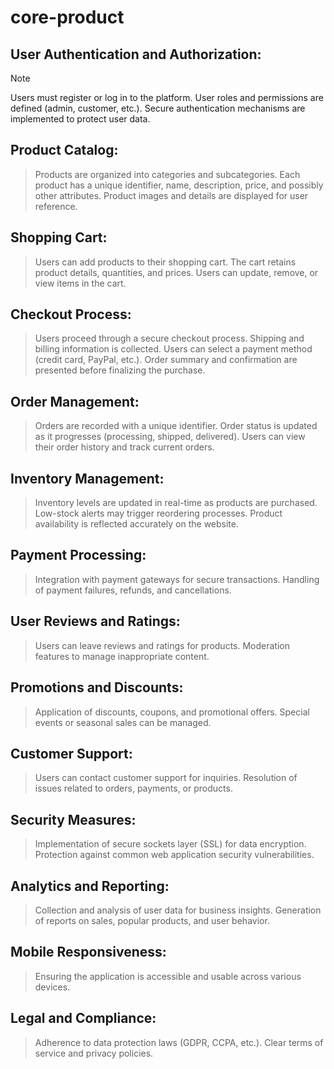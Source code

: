 






 # core-product


## User Authentication and Authorization:
> [!NOTE] 
> Users must register or log in to the platform.
User roles and permissions are defined (admin, customer, etc.).
Secure authentication mechanisms are implemented to protect user data.


## Product Catalog:

>Products are organized into categories and subcategories.
Each product has a unique identifier, name, description, price, and possibly other attributes.
Product images and details are displayed for user reference.

## Shopping Cart:
>Users can add products to their shopping cart.
The cart retains product details, quantities, and prices.
Users can update, remove, or view items in the cart.

## Checkout Process:
>Users proceed through a secure checkout process.
Shipping and billing information is collected.
Users can select a payment method (credit card, PayPal, etc.).
Order summary and confirmation are presented before finalizing the purchase.

## Order Management:
>Orders are recorded with a unique identifier.
Order status is updated as it progresses (processing, shipped, delivered).
Users can view their order history and track current orders.

## Inventory Management:
>Inventory levels are updated in real-time as products are purchased.
Low-stock alerts may trigger reordering processes.
Product availability is reflected accurately on the website.

## Payment Processing:
>Integration with payment gateways for secure transactions.
Handling of payment failures, refunds, and cancellations.

## User Reviews and Ratings:
>Users can leave reviews and ratings for products.
Moderation features to manage inappropriate content.

## Promotions and Discounts:
>Application of discounts, coupons, and promotional offers.
Special events or seasonal sales can be managed.

## Customer Support:
>Users can contact customer support for inquiries.
Resolution of issues related to orders, payments, or products.

## Security Measures:
>Implementation of secure sockets layer (SSL) for data encryption.
Protection against common web application security vulnerabilities.

## Analytics and Reporting:
>Collection and analysis of user data for business insights.
Generation of reports on sales, popular products, and user behavior.

## Mobile Responsiveness:
>Ensuring the application is accessible and usable across various devices.

## Legal and Compliance:
>Adherence to data protection laws (GDPR, CCPA, etc.).
Clear terms of service and privacy policies.

